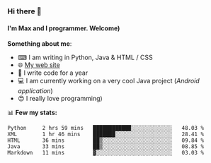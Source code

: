 ### Hi there 👋
#### I'm Max and I programmer. Welcome)

**Something about me**:
- ⌨ I am writing in Python, Java & HTML / CSS
- 🌐 [My web site](https://merive.herokuapp.com/)
- 🎈 I write code for a year
- 💻 I am currently working on a very cool Java project (*Android application*)
- 😍 I really love programming)

📊 **Few my stats:**
<!--START_SECTION:waka-->
```text
Python     2 hrs 59 mins   ████████████░░░░░░░░░░░░░   48.03 % 
XML        1 hr 46 mins    ███████░░░░░░░░░░░░░░░░░░   28.41 % 
HTML       36 mins         ██▒░░░░░░░░░░░░░░░░░░░░░░   09.84 % 
Java       33 mins         ██▒░░░░░░░░░░░░░░░░░░░░░░   08.85 % 
Markdown   11 mins         ▓░░░░░░░░░░░░░░░░░░░░░░░░   03.03 % 
```
<!--END_SECTION:waka-->
